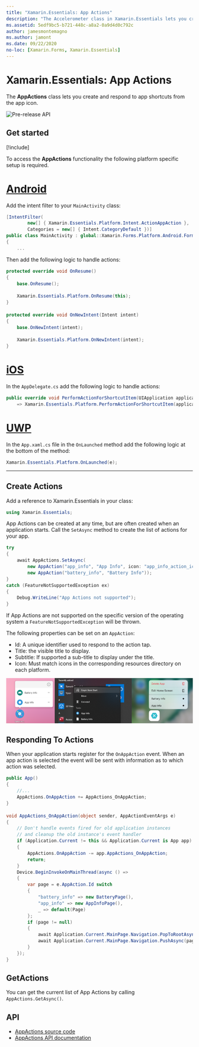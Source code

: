 ```yaml
---
title: "Xamarin.Essentials: App Actions"
description: "The Accelerometer class in Xamarin.Essentials lets you create and respond to app shortcuts from the app icon."
ms.assetid: 5edf9bc5-b721-448c-a8a2-0a9d4d0c792c
author: jamesmontemagno
ms.author: jamont
ms.date: 09/22/2020
no-loc: [Xamarin.Forms, Xamarin.Essentials]
---
```


# Xamarin.Essentials: App Actions

The **AppActions** class lets you create and respond to app shortcuts from the app icon.

![Pre-release API](~/media/shared/preview.png)

## Get started

[!include[](~/essentials/includes/get-started.md)]

To access the **AppActions** functionality the following platform specific setup is required.

# [Android](#tab/android)

Add the intent filter to your `MainActivity` class:

```csharp
[IntentFilter(
        new[] { Xamarin.Essentials.Platform.Intent.ActionAppAction },
        Categories = new[] { Intent.CategoryDefault })]
public class MainActivity : global::Xamarin.Forms.Platform.Android.FormsAppCompatActivity
{
    ...
```

Then add the following logic to handle actions:

```csharp
protected override void OnResume()
{
    base.OnResume();

    Xamarin.Essentials.Platform.OnResume(this);
}

protected override void OnNewIntent(Intent intent)
{
    base.OnNewIntent(intent);

    Xamarin.Essentials.Platform.OnNewIntent(intent);
}
```

# [iOS](#tab/ios)

In the `AppDelegate.cs` add the following logic to handle actions:

```csharp
public override void PerformActionForShortcutItem(UIApplication application, UIApplicationShortcutItem shortcutItem, UIOperationHandler completionHandler)
    => Xamarin.Essentials.Platform.PerformActionForShortcutItem(application, shortcutItem, completionHandler);
```

# [UWP](#tab/uwp)

In the `App.xaml.cs` file in the `OnLaunched` method add the following logic at the bottom of the method:

```csharp
Xamarin.Essentials.Platform.OnLaunched(e);
```

-----

## Create Actions

Add a reference to Xamarin.Essentials in your class:

```csharp
using Xamarin.Essentials;
```
App Actions can be created at any time, but are often created when an application starts. Call the `SetAsync` method to create the list of actions for your app.


```csharp
try
{
    await AppActions.SetAsync(
        new AppAction("app_info", "App Info", icon: "app_info_action_icon"),
        new AppAction("battery_info", "Battery Info"));
}
catch (FeatureNotSupportedException ex)
{
    Debug.WriteLine("App Actions not supported");
}
```

If App Actions are not supported on the specific version of the operating system a `FeatureNotSupportedException` will be thrown. 

The following properties can be set on an `AppAction`:

* Id: A unique identifier used to respond to the action tap.
* Title: the visible title to display.
* Subtitle: If supported a sub-title to display under the title.
* Icon: Must match icons in the corresponding resources directory on each platform.

![App Actions on Homescreen](images/appactions.png)

## Responding To Actions

When your application starts register for the `OnAppAction` event. When an app action is selected the event will be sent with information as to which action was selected.

```csharp
public App()
{
    //...
    AppActions.OnAppAction += AppActions_OnAppAction;
}

void AppActions_OnAppAction(object sender, AppActionEventArgs e)
{
    // Don't handle events fired for old application instances
    // and cleanup the old instance's event handler
    if (Application.Current != this && Application.Current is App app)
    {
        AppActions.OnAppAction -= app.AppActions_OnAppAction;
        return;
    }
    Device.BeginInvokeOnMainThread(async () =>
    {
        var page = e.AppAction.Id switch
        {
            "battery_info" => new BatteryPage(),
            "app_info" => new AppInfoPage(),
            _ => default(Page)
        };
        if (page != null)
        {
            await Application.Current.MainPage.Navigation.PopToRootAsync();
            await Application.Current.MainPage.Navigation.PushAsync(page);
        }
    });
}
```

## GetActions
You can get the current list of App Actions by calling `AppActions.GetAsync()`.

## API

- [AppActions source code](https://github.com/xamarin/Essentials/tree/main/Xamarin.Essentials/AppActions)
- [AppActions API documentation](xref:Xamarin.Essentials.AppActions)
